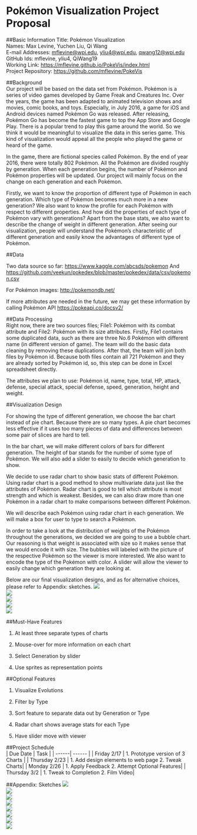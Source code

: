 # Pokémon Visualization Project Proposal

##Basic Information
Title: Pokémon Visualization  
Names: Max Levine, Yuchen Liu, Qi Wang  
E-mail Addresses: mflevine@wpi.edu, yliu4@wpi.edu, qwang12@wpi.edu  
GitHub Ids: mflevine, yliu4, QiWang19  
Working Link: https://mflevine.github.io/PokeVis/index.html  
Project Repository: https://github.com/mflevine/PokeVis  
  
##Background  
Our project will be based on the data set from Pokémon. Pokémon is a series of video games developed by Game Freak and Creatures Inc. Over the years, the game has been adapted to animated television shows and movies, comic books, and toys.  Especially, in July 2016, a game for iOS and Android devices named Pokémon Go was released. After releasing, Pokémon Go has become the fastest game to top the App Store and Google Play. There is a popular trend to play this game around the world. So we think it would be meaningful to visualize the data in this series game. This kind of visualization would appeal all the people who played the game or heard of the game.  
  
In the game, there are fictional species called Pokémon. By the end of year 2016, there were totally 802 Pokémon. All the Pokémon are divided roughly by generation. When each generation begins, the number of Pokémon and Pokémon properties will be updated. Our project will mainly focus on the change on each generation and each Pokémon.  
  
Firstly, we want to know the proportion of different type of Pokémon in each generation. Which type of Pokémon becomes much more in a new generation? We also want to know the profile for each Pokémon with respect to different properties. And how did the properties of each type of Pokémon vary with generations? Apart from the base stats, we also want to describe the change of weight in different generation. After seeing our visualization, people will understand the Pokémon’s characteristic of different generation and easily know the advantages of different type of Pokémon.  
  
##Data

Two data source so far: https://www.kaggle.com/abcsds/pokemon And https://github.com/veekun/pokedex/blob/master/pokedex/data/csv/pokemon.csv  
  
For Pokémon images: http://pokemondb.net/  
  
If more attributes are needed in the future, we may get these information by calling Pokémon API https://pokeapi.co/docsv2/  
  
##Data Processing  
Right now, there are two sources files; File1: Pokémon with its combat attribute and File2: Pokémon with its size attributes. Firstly, File1 contains some duplicated data, such as there are three No.6 Pokémon with different name (in different version of game). The team will do the basic data cleaning by removing these duplications. After that, the team will join both files by Pokémon id. Because both files contain all 721 Pokémon and they are already sorted by Pokémon id, so, this step can be done in Excel spreadsheet directly.  
  
The attributes we plan to use: Pokémon id, name, type, total, HP, attack, defense, special attack, special defense, speed, generation, height and weight.  
  
##Visualization Design

For showing the type of different generation, we choose the bar chart instead of pie chart. Because there are so many types. A pie chart becomes less effective if it uses too many pieces of data and differences between some pair of slices are hard to tell.  
  
In the bar chart, we will make different colors of bars for different generation. The height of bar stands for the number of some type of Pokémon. We will also add a slider to easily to decide which generation to show.   
  
We decide to use radar chart to show basic stats of different Pokémon. Using radar chart is a good method to show multivariate data just like the attributes of Pokémon. Radar chart is good to tell which attribute is most strength and which is weakest.  Besides, we can also draw more than one Pokémon in a radar chart to make comparisons between different Pokémon.   
  
We will describe each Pokémon using radar chart in each generation. We will make a box for user to type to search a Pokémon.  
  
In order to take a look at the distribution of weights of the Pokémon throughout the generations, we decided we are going to use a bubble chart. Our reasoning is that weight is associated with size so it makes sense that we would encode it with size. The bubbles will labeled with the picture of the respective Pokémon so the viewer is more interested. We also want to encode the type of the Pokémon with color. A slider will allow the viewer to easily change which generation they are looking at.  
  
Below are our final visualization designs, and as for alternative choices, please refer to Appendix: sketches. 
![](img/proposal-design1.png)  
![](img/proposal-design2.png)  
![](img/proposal-design3.png)  
![](img/proposal-design4.png)  
![](img/proposal-design5.png)  
  

##Must-Have Features  
1.	At least three separate types of charts  
  
2.	Mouse-over for more information on each chart  
  
3.	Select Generation by slider  
  
4.	Use sprites as representation points  

##Optional Features  
1. Visualize Evolutions  
  
2. Filter by Type  
  
3. Sort feature to separate data out by Generation or Type
  
4. Radar chart shows average stats for each Type  
  
5. Have slider move with viewer    
  
##Project Schedule  
| Due Date | Task |
| ------| ------ | 
| Friday 2/17 | 1. Prototype version of 3 Charts | 
| Thursday 2/23 | 1. Add design elements to web page  2. Tweak Charts|
| Monday 2/26 | 1. Apply Feedback  2. Attempt Optional Features| 
| Thursday 3/2 | 1. Tweak to Completion  2. Film Video|

##Appendix: Sketches
![](img/proposal-sketch1.png)  
![](img/proposal-sketch2.png)  
![](img/proposal-sketch3.png)  
![](img/proposal-sketch4.png)  
![](img/proposal-sketch5.png)  
![](img/proposal-sketch6.png)  
![](img/proposal-sketch7.png)  
![](img/proposal-sketch8.png)  




  



 